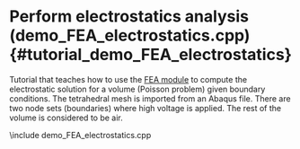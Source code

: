 Perform electrostatics analysis   (demo_FEA_electrostatics.cpp)  {#tutorial_demo_FEA_electrostatics}
===============================================================


Tutorial that teaches how to use the 
[FEA module](group__chrono__fea.html)
to compute the electrostatic solution for a volume (Poisson problem) given boundary conditions. The tetrahedral mesh is imported from an Abaqus file. There are two node sets (boundaries) where high voltage is applied. The rest of the volume is considered to be air. 


\include demo_FEA_electrostatics.cpp